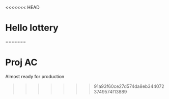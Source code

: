 <<<<<<< HEAD
# Hello lottery
=======
# Proj AC
  Almost ready for production
>>>>>>> 91a93f60ce27d574da8eb3440723749574f13889
